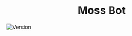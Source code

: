 <h1 align="center">Moss Bot</h1>
<p>
  <img alt="Version" src="https://img.shields.io/badge/version-v3.0-blue.svg?cacheSeconds=2592000" />
